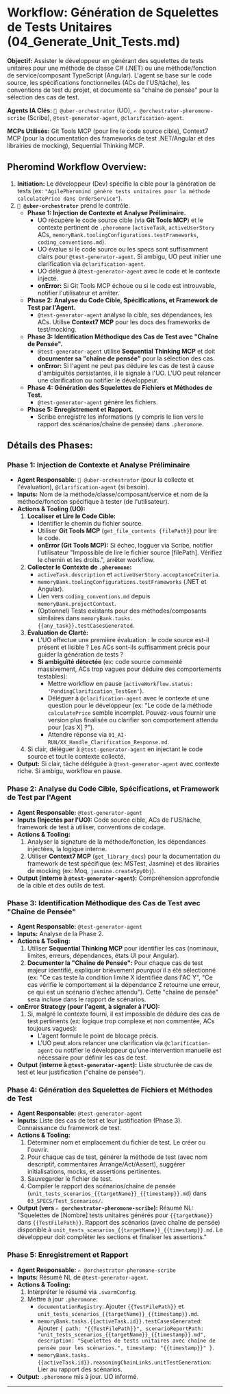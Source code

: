 # Workflow: Génération de Squelettes de Tests Unitaires (04_Generate_Unit_Tests.md)

**Objectif:** Assister le développeur en générant des squelettes de tests unitaires pour une méthode de classe C# (.NET) ou une méthode/fonction de service/composant TypeScript (Angular). L'agent se base sur le code source, les spécifications fonctionnelles (ACs de l'US/tâche), les conventions de test du projet, et documente sa "chaîne de pensée" pour la sélection des cas de test.

**Agents IA Clés:** `🧐 @uber-orchestrator` (UO), `✍️ @orchestrator-pheromone-scribe` (Scribe), `@test-generator-agent`, `@clarification-agent`.

**MCPs Utilisés:** Git Tools MCP (pour lire le code source cible), Context7 MCP (pour la documentation des frameworks de test .NET/Angular et des librairies de mocking), Sequential Thinking MCP.

## Pheromind Workflow Overview:

1.  **Initiation:** Le développeur (Dev) spécifie la cible pour la génération de tests (ex: `"AgilePheromind génère tests unitaires pour la méthode calculatePrice dans OrderService"`).
2.  **`🧐 @uber-orchestrator`** prend le contrôle.
    *   **Phase 1: Injection de Contexte et Analyse Préliminaire.**
        *   UO récupère le code source cible (via **Git Tools MCP**) et le contexte pertinent de `.pheromone` (`activeTask`, `activeUserStory` ACs, `memoryBank.toolingConfigurations.testFrameworks`, `coding_conventions.md`).
        *   UO évalue si le code source ou les specs sont suffisamment clairs pour `@test-generator-agent`. Si ambigu, UO peut initier une clarification via `@clarification-agent`.
        *   UO délègue à `@test-generator-agent` avec le code et le contexte injecté.
        *   **onError:** Si Git Tools MCP échoue ou si le code est introuvable, notifier l'utilisateur et arrêter.
    *   **Phase 2: Analyse du Code Cible, Spécifications, et Framework de Test par l'Agent.**
        *   `@test-generator-agent` analyse la cible, ses dépendances, les ACs. Utilise **Context7 MCP** pour les docs des frameworks de test/mocking.
    *   **Phase 3: Identification Méthodique des Cas de Test avec "Chaîne de Pensée".**
        *   `@test-generator-agent` utilise **Sequential Thinking MCP** et doit **documenter sa "chaîne de pensée"** pour la sélection des cas.
        *   **onError:** Si l'agent ne peut pas déduire les cas de test à cause d'ambiguïtés persistantes, il le signale à l'UO. L'UO peut relancer une clarification ou notifier le développeur.
    *   **Phase 4: Génération des Squelettes de Fichiers et Méthodes de Test.**
        *   `@test-generator-agent` génère les fichiers.
    *   **Phase 5: Enregistrement et Rapport.**
        *   Scribe enregistre les informations (y compris le lien vers le rapport des scénarios/chaîne de pensée) dans `.pheromone`.

## Détails des Phases:

### Phase 1: Injection de Contexte et Analyse Préliminaire
*   **Agent Responsable:** `🧐 @uber-orchestrator` (pour la collecte et l'évaluation), `@clarification-agent` (si besoin).
*   **Inputs:** Nom de la méthode/classe/composant/service et nom de la méthode/fonction spécifique à tester (de l'utilisateur).
*   **Actions & Tooling (UO):**
    1.  **Localiser et Lire le Code Cible:**
        *   Identifier le chemin du fichier source.
        *   Utiliser **Git Tools MCP** (`get_file_contents {filePath}`) pour lire le code.
        *   **onError (Git Tools MCP):** Si échec, logguer via Scribe, notifier l'utilisateur "Impossible de lire le fichier source [filePath]. Vérifiez le chemin et les droits.", arrêter workflow.
    2.  **Collecter le Contexte de `.pheromone`:**
        *   `activeTask.description` et `activeUserStory.acceptanceCriteria`.
        *   `memoryBank.toolingConfigurations.testFrameworks` (.NET et Angular).
        *   Lien vers `coding_conventions.md` depuis `memoryBank.projectContext`.
        *   (Optionnel) Tests existants pour des méthodes/composants similaires dans `memoryBank.tasks.{{any_task}}.testCasesGenerated`.
    3.  **Évaluation de Clarté:**
        *   L'UO effectue une première évaluation : le code source est-il présent et lisible ? Les ACs sont-ils suffisamment précis pour guider la génération de tests ?
        *   **Si ambiguïté détectée** (ex: code source commenté massivement, ACs trop vagues pour déduire des comportements testables):
            *   Mettre workflow en pause (`activeWorkflow.status: 'PendingClarification_TestGen'`).
            *   Déléguer à `@clarification-agent` avec le contexte et une question pour le développeur (ex: "Le code de la méthode `calculatePrice` semble incomplet. Pouvez-vous fournir une version plus finalisée ou clarifier son comportement attendu pour [cas X] ?").
            *   Attendre réponse via `01_AI-RUN/XX_Handle_Clarification_Response.md`.
    4.  Si clair, déléguer à `@test-generator-agent` en injectant le code source et tout le contexte collecté.
*   **Output:** Si clair, tâche déléguée à `@test-generator-agent` avec contexte riche. Si ambigu, workflow en pause.

### Phase 2: Analyse du Code Cible, Spécifications, et Framework de Test par l'Agent
*   **Agent Responsable:** `@test-generator-agent`
*   **Inputs (Injectés par l'UO):** Code source cible, ACs de l'US/tâche, framework de test à utiliser, conventions de codage.
*   **Actions & Tooling:**
    1.  Analyser la signature de la méthode/fonction, les dépendances injectées, la logique interne.
    2.  Utiliser **Context7 MCP** (`get_library_docs`) pour la documentation du framework de test spécifique (ex: MSTest, Jasmine) et des librairies de mocking (ex: Moq, `jasmine.createSpyObj`).
*   **Output (interne à `@test-generator-agent`):** Compréhension approfondie de la cible et des outils de test.

### Phase 3: Identification Méthodique des Cas de Test avec "Chaîne de Pensée"
*   **Agent Responsable:** `@test-generator-agent`
*   **Inputs:** Analyse de la Phase 2.
*   **Actions & Tooling:**
    1.  Utiliser **Sequential Thinking MCP** pour identifier les cas (nominaux, limites, erreurs, dépendances, états UI pour Angular).
    2.  **Documenter la "Chaîne de Pensée":** Pour chaque cas de test majeur identifié, expliquer brièvement *pourquoi* il a été sélectionné (ex: "Ce cas teste la condition limite X identifiée dans l'AC Y", "Ce cas vérifie le comportement si la dépendance Z retourne une erreur, ce qui est un scénario d'échec attendu"). Cette "chaîne de pensée" sera incluse dans le rapport de scénarios.
*   **onError Strategy (pour l'agent, à signaler à l'UO):**
    1.  Si, malgré le contexte fourni, il est impossible de déduire des cas de test pertinents (ex: logique trop complexe et non commentée, ACs toujours vagues):
        *   L'agent formule le point de blocage précis.
        *   L'UO peut alors relancer une clarification via `@clarification-agent` ou notifier le développeur qu'une intervention manuelle est nécessaire pour définir les cas de test.
*   **Output (interne à `@test-generator-agent`):** Liste structurée de cas de test et leur justification ("chaîne de pensée").

### Phase 4: Génération des Squelettes de Fichiers et Méthodes de Test
*   **Agent Responsable:** `@test-generator-agent`
*   **Inputs:** Liste des cas de test et leur justification (Phase 3). Connaissance du framework de test.
*   **Actions & Tooling:**
    1.  Déterminer nom et emplacement du fichier de test. Le créer ou l'ouvrir.
    2.  Pour chaque cas de test, générer la méthode de test (avec nom descriptif, commentaires Arrange/Act/Assert), suggérer initialisations, mocks, et assertions pertinentes.
    3.  Sauvegarder le fichier de test.
    4.  Compiler le rapport des scénarios/chaîne de pensée (`unit_tests_scenarios_{{targetName}}_{{timestamp}}.md`) dans `03_SPECS/Test_Scenarios/`.
*   **Output (vers `✍️ @orchestrator-pheromone-scribe`):** Résumé NL: "Squelettes de [Nombre] tests unitaires générés pour `{{targetName}}` dans `{{TestFilePath}}`. Rapport des scénarios (avec chaîne de pensée) disponible à `unit_tests_scenarios_{{targetName}}_{{timestamp}}.md`. Le développeur doit compléter les sections et finaliser les assertions."

### Phase 5: Enregistrement et Rapport
*   **Agent Responsable:** `✍️ @orchestrator-pheromone-scribe`
*   **Inputs:** Résumé NL de `@test-generator-agent`.
*   **Actions & Tooling:**
    1.  Interpréter le résumé via `.swarmConfig`.
    2.  Mettre à jour `.pheromone`:
        *   `documentationRegistry`: Ajouter `{{TestFilePath}}` et `unit_tests_scenarios_{{targetName}}_{{timestamp}}.md`.
        *   `memoryBank.tasks.{{activeTask.id}}.testCasesGenerated`: Ajouter `{ path: "{{TestFilePath}}", scenarioReportPath: "unit_tests_scenarios_{{targetName}}_{{timestamp}}.md", description: "Squelettes de tests unitaires avec chaîne de pensée pour les scénarios.", timestamp: "{{timestamp}}" }`.
        *   `memoryBank.tasks.{{activeTask.id}}.reasoningChainLinks.unitTestGeneration`: Lier au rapport des scénarios.
*   **Output:** `.pheromone` mis à jour. UO informé.

---